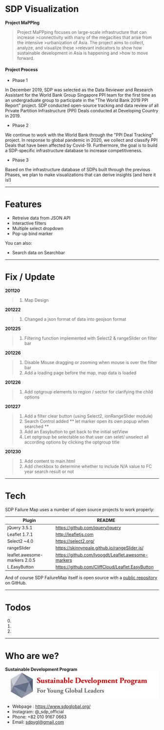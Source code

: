 # SDP Visualization

<b>Project MaPPIng​</b>
>Project MaPPping focuses on large-scale infrastructure that can increase >connectivity with many of the megacities that arise from the intensive >urbanization of Asia. The project aims to collect, analyze, and visualize these >relevant indicators to show how sustainable development in Asia is happening and >how to move forward.​


#### Project Process
  - Phase 1

In December 2019, SDP was selected as the Data Reviewer and Research Assistant for the World Bank Group Singapore PPI team for the first time as an undergraduate group to participate in the "The World Bank 2019 PPI Report" project. SDP conducted open-source tracking and data review of all Private Partition Infrastructure (PPI) Deals conducted at Developing Country in 2019.

  - Phase 2

We continue to work with the World Bank through the "PPI Deal Tracking" project. In response to global pandemic in 2020, we collect and classify PPI Deals that have been affected by Covid-19. Furthermore, the goal is to build a SDP-specific infrastructure database to increase competitiveness.

  - Phase 3

Based on the infrastructure database of SDPs built through the previous Phases, we plan to make visualizations that can derive insights (and here it is!)

***
# Features
  - Retreive data from JSON API
  - Interactive filters
  - Multiple select dropdown
  - Pop-up bind marker

You can also:
  - Search data on Searchbar 

***
# Fix / Update 

**201120**
> 1. Map Design

**201222**
> 1. Changed a json format of data into geojson format

**201225**
> 1. Filtering function implemented with Select2 & rangeSlider on filter bar

**201226**
> 1. Disable Mouse dragging or zooming when mouse is over the filter bar
> 2. Add a loading page before the map, map data is loaded

**201226**
> 1. Add optgroup elements to region / sector for clarifying the child options

**201227**
> 1. Add a filter clear button (using Select2, ionRangeSlider module)
> 2. Search Control added ** let marker open its own popup when searched **
> 3. Add an Easybutton to get back to the initial setView
> 4. Let optgroup be selectable so that user can selet/ unselect all according options by clicking the optgroup title

**201230**
> 1. Add content to main.html
> 2. Add checkbox to determine whether to include N/A value to FC year search result or not

***
# Tech

SDP Failure Map uses a number of open source projects to work properly:

| Plugin | README |
| ------ | ------ |
|jQuery 3.5.1|https://github.com/jquery/jquery|
|Leaflet 1.7.1|http://leafletjs.com|
| Select2 ~4.0| https://select2.org/ |
| rangeSlider | https://skinnynpale.github.io/rangeSlider.js/ |
| leaflet.awesome-markers 2.0.5 | https://github.com/lvoogdt/Leaflet.awesome-markers |
|L.EasyButton|https://github.com/CliffCloud/Leaflet.EasyButton|

And of course SDP FailureMap itself is open source with a [public repository](https://github.com/sdp-tech/Visualization)
 on GitHub.

***
# Todos

0.
1.
2.

***
# Who are we?

<b>Sustainable Development Program</b>
![alt text](sdp_logo.png)

- Webpage : https://www.sdpglobal.org/
- Instagram: @_sdp_official
- Phone: +82 010 9167 0663
- Email: sdpygl@gmail.com


[//]: # (These are reference links used in the body of this note and get stripped out when the markdown processor does its job. There is no need to format nicely because it shouldn't be seen. Thanks SO - http://stackoverflow.com/questions/4823468/store-comments-in-markdown-syntax)


   [dill]: <https://github.com/joemccann/dillinger>
   [git-repo-url]: <https://github.com/joemccann/dillinger.git>
   [john gruber]: <http://daringfireball.net>
   [df1]: <http://daringfireball.net/projects/markdown/>
   [markdown-it]: <https://github.com/markdown-it/markdown-it>
   [Ace Editor]: <http://ace.ajax.org>
   [node.js]: <http://nodejs.org>
   [Twitter Bootstrap]: <http://twitter.github.com/bootstrap/>
   [jQuery]: <http://jquery.com>
   [@tjholowaychuk]: <http://twitter.com/tjholowaychuk>
   [express]: <http://expressjs.com>
   [AngularJS]: <http://angularjs.org>
   [Gulp]: <http://gulpjs.com>

   [PlDb]: <https://github.com/joemccann/dillinger/tree/master/plugins/dropbox/README.md>
   [PlGh]: <https://github.com/joemccann/dillinger/tree/master/plugins/github/README.md>
   [PlGd]: <https://github.com/joemccann/dillinger/tree/master/plugins/googledrive/README.md>
   [PlOd]: <https://github.com/joemccann/dillinger/tree/master/plugins/onedrive/README.md>
   [PlMe]: <https://github.com/joemccann/dillinger/tree/master/plugins/medium/README.md>
   [PlGa]: <https://github.com/RahulHP/dillinger/blob/master/plugins/googleanalytics/README.md>
